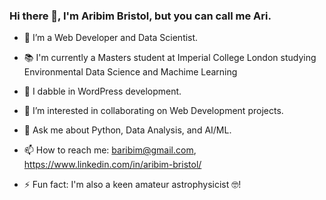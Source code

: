 ### Hi there 👋, I'm Aribim Bristol, but you can call me Ari.

- 🔭 I’m a Web Developer and Data Scientist.

- 📚 I'm currently a Masters student at Imperial College London studying Environmental Data Science and Machime Learning

- 🌱 I dabble in WordPress development.

- 👯 I’m interested in collaborating on Web Development projects.

- 💬 Ask me about Python, Data Analysis, and AI/ML.

- 📫 How to reach me: baribim@gmail.com, https://www.linkedin.com/in/aribim-bristol/

- ⚡ Fun fact: I'm also a keen amateur astrophysicist 🤓!
